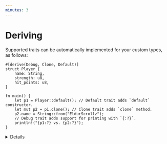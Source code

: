 ```yaml
---
minutes: 3
---
```


# Deriving

Supported traits can be automatically implemented for your custom types, as
follows:

```rust,editable
#[derive(Debug, Clone, Default)]
struct Player {
    name: String,
    strength: u8,
    hit_points: u8,
}

fn main() {
    let p1 = Player::default(); // Default trait adds `default` constructor.
    let mut p2 = p1.clone(); // Clone trait adds `clone` method.
    p2.name = String::from("EldurScrollz");
    // Debug trait adds support for printing with `{:?}`.
    println!("{p1:?} vs. {p2:?}");
}
```

<details>

- Derivation is implemented with macros, and many crates provide useful derive
  macros to add useful functionality. For example, `serde` can derive
  serialization support for a struct using `#[derive(Serialize)]`.

- Derivation is usually provided for traits that have a common boilerplate-y
  implementation that is correct for most cases. For example, demonstrate how a
  manual `Clone` impl can be repetitive compared to deriving the trait:

  ```rust,skip
  impl Clone for Player {
      fn clone(&self) -> Self {
          Player {
              name: self.name.clone(),
              strength: self.strength.clone(),
              hit_points: self.hit_points.clone(),
          }
      }
  }
  ```

  Not all of the `.clone()`s in the above are necessary in this case, but this
  demonstrates the generaly boilerplate-y pattern that manual impls would
  follow, which should help make the use of `derive` clear to students.

</details>
